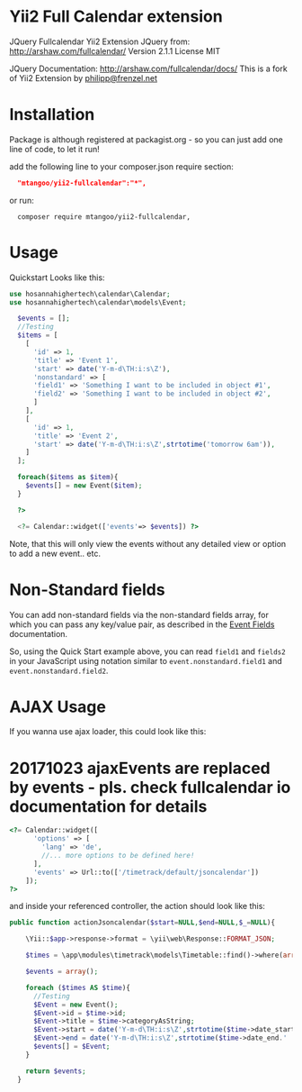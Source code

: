 Yii2 Full Calendar extension
=============================
JQuery Fullcalendar Yii2 Extension
JQuery from: http://arshaw.com/fullcalendar/
Version 2.1.1
License MIT

JQuery Documentation:
http://arshaw.com/fullcalendar/docs/
This is a fork of Yii2 Extension by <philipp@frenzel.net>


Installation
============
Package is although registered at packagist.org - so you can just add one line of code, to let it run!

add the following line to your composer.json require section:
```json
  "mtangoo/yii2-fullcalendar":"*",
```

or run:
```
  composer require mtangoo/yii2-fullcalendar,
```

Usage
=====

Quickstart Looks like this:

```php
use hosannahighertech\calendar\Calendar;
use hosannahighertech\calendar\models\Event;

  $events = [];
  //Testing
  $items = [
    [
      'id' => 1,
      'title' => 'Event 1',
      'start' => date('Y-m-d\TH:i:s\Z'),
      'nonstandard' => [
      'field1' => 'Something I want to be included in object #1',
      'field2' => 'Something I want to be included in object #2',
      ]
    ],
    [
      'id' => 1,
      'title' => 'Event 2',
      'start' => date('Y-m-d\TH:i:s\Z',strtotime('tomorrow 6am')),
    ]
  ];

  foreach($items as $item){
    $events[] = new Event($item);
  }

  ?>

  <?= Calendar::widget(['events'=> $events]) ?>
```

Note, that this will only view the events without any detailed view or option to add a new event.. etc.

Non-Standard fields
===================

You can add non-standard fields via the non-standard fields array, for which you can pass any key/value pair, as described in the [Event Fields](https://fullcalendar.io/docs/event_data/Event_Object/) documentation.

So, using the Quick Start example above, you can read `field1` and `fields2` in your JavaScript using notation similar to `event.nonstandard.field1` and `event.nonstandard.field2`.

AJAX Usage
==========
If you wanna use ajax loader, this could look like this:

# 20171023 ajaxEvents are replaced by events - pls. check fullcalendar io documentation for details

```php
<?= Calendar::widget([
      'options' => [
        'lang' => 'de',
        //... more options to be defined here!
      ],
      'events' => Url::to(['/timetrack/default/jsoncalendar'])
    ]);
?>
```

and inside your referenced controller, the action should look like this:

```php
public function actionJsoncalendar($start=NULL,$end=NULL,$_=NULL){

    \Yii::$app->response->format = \yii\web\Response::FORMAT_JSON;

    $times = \app\modules\timetrack\models\Timetable::find()->where(array('category'=>\app\modules\timetrack\models\Timetable::CAT_TIMETRACK))->all();

    $events = array();

    foreach ($times AS $time){
      //Testing
      $Event = new Event();
      $Event->id = $time->id;
      $Event->title = $time->categoryAsString;
      $Event->start = date('Y-m-d\TH:i:s\Z',strtotime($time->date_start.' '.$time->time_start));
      $Event->end = date('Y-m-d\TH:i:s\Z',strtotime($time->date_end.' '.$time->time_end));
      $events[] = $Event;
    }

    return $events;
  }
```
